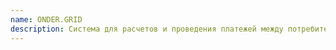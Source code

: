 ```yaml
---
name: ONDER.GRID
description: Система для расчетов и проведения платежей между потребителями и поставщиками ресурсов на основе смарт-контрактов
---
```

